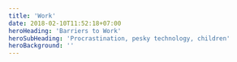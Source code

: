 ```yaml
---
title: 'Work'
date: 2018-02-10T11:52:18+07:00
heroHeading: 'Barriers to Work'
heroSubHeading: 'Procrastination, pesky technology, children'
heroBackground: ''
---
```

